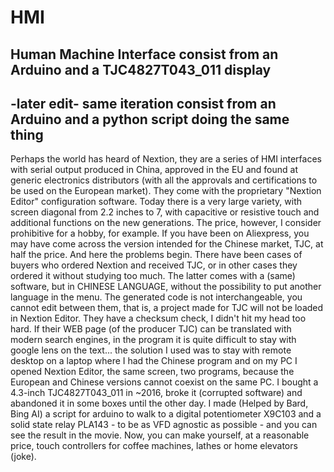 # HMI
Human Machine Interface consist from an Arduino and a TJC4827T043_011 display
-----------------------------------------------------------------------------
-later edit- same iteration consist from an Arduino and a python script doing the same thing
-----------------------------------------------------------------------------
Perhaps the world has heard of Nextion, they are a series of HMI interfaces with serial output produced in China, approved in the EU and found at generic electronics distributors (with all the approvals and certifications to be used on the European market). They come with the proprietary "Nextion Editor" configuration software. Today there is a very large variety, with screen diagonal from 2.2 inches to 7, with capacitive or resistive touch and additional functions on the new generations. The price, however, I consider prohibitive for a hobby, for example. If you have been on Aliexpress, you may have come across the version intended for the Chinese market, TJC, at half the price. And here the problems begin. There have been cases of buyers who ordered Nextion and received TJC, or in other cases they ordered it without studying too much. The latter comes with a (same) software, but in CHINESE LANGUAGE, without the possibility to put another language in the menu. The generated code is not interchangeable, you cannot edit between them, that is, a project made for TJC will not be loaded in Nextion Editor. They have a checksum check, I didn't hit my head too hard. If their WEB page (of the producer TJC) can be translated with modern search engines, in the program it is quite difficult to stay with google lens on the text... the solution I used was to stay with remote desktop on a laptop where I had the Chinese program and on my PC I opened Nextion Editor, the same screen, two programs, because the European and Chinese versions cannot coexist on the same PC.
  I bought a 4.3-inch TJC4827T043_011 in ~2016, broke it (corrupted software) and abandoned it in some boxes until the other day. I made (Helped by Bard, Bing AI) a script for arduino to walk to a digital potentiometer X9C103 and a solid state relay PLA143 - to be as VFD agnostic as possible - and you can see the result in the movie.
  Now, you can make yourself, at a reasonable price, touch controllers for coffee machines, lathes or home elevators (joke).

